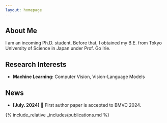```yaml
---
layout: homepage
---
```


## About Me
I am an incoming Ph.D. student.
Before that, I obtained my B.E. from Tokyo University of Science in Japan under Prof. Go Irie.

## Research Interests

- **Machine Learning:** Computer Vision, Vision-Language Models


## News
- **[July. 2024]** 🎉 First author paper is accepted to BMVC 2024.


{% include_relative _includes/publications.md %}
